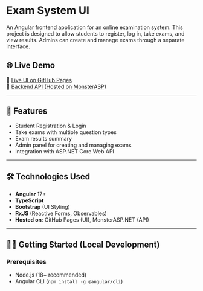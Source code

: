 # Exam System UI

An Angular frontend application for an online examination system. This project is designed to allow students to register, log in, take exams, and view results. Admins can create and manage exams through a separate interface.

## 🌐 Live Demo

🔗 [Live UI on GitHub Pages](https://ebrahimshabann.github.io/ExamSystemUI)  
🔗 [Backend API (Hosted on MonsterASP)](https://exampro.runasp.net/swagger/index.html)

---

## 🚀 Features

- Student Registration & Login
- Take exams with multiple question types
- Exam results summary
- Admin panel for creating and managing exams
- Integration with ASP.NET Core Web API

---

## 🛠️ Technologies Used

- **Angular** 17+
- **TypeScript**
- **Bootstrap** (UI Styling)
- **RxJS** (Reactive Forms, Observables)
- **Hosted on**: GitHub Pages (UI), MonsterASP.NET (API)

---

## 🧑‍💻 Getting Started (Local Development)

### Prerequisites

- Node.js (18+ recommended)
- Angular CLI (`npm install -g @angular/cli`)



